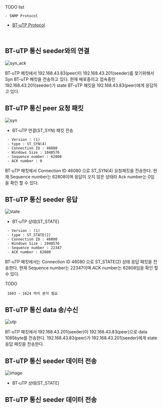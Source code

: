 
TODO list
```
- SNMP Protocol

```

- [BT-uTP Protocol](http://www.bittorrent.org/beps/bep_0029.html)
</br>

BT-uTP 통신 seeder와의 연결
---  
![syn_ack](https://user-images.githubusercontent.com/15623089/45482545-5dfc0480-b789-11e8-87ce-b335925c3d28.png)

 BT-uTP 패킷에서 192.168.43.83(peer)이 192.168.43.201(seeder)를 찾기위해서 Syn BT-uTP 패킷을 전송하고 있다.
 현재 배포중이고 접속중인 192.168.43.201(seeder)가 state BT-uTP 패킷을 192.168.43.83(peer)에게 응답하고 있다.  
  
BT-uTP 통신 peer 요청 패킷
---  
![syn](https://user-images.githubusercontent.com/15623089/45484080-ef6d7580-b78d-11e8-8cf7-f71769e88e31.png)  
  
- BT-uTP 연결(ST_SYN) 패킷 전송  
  
```
 - Version : (1)
 - type : ST_SYN(4)
 - Connection ID : 46080
 - Windows Size : 1048576
 - Sequence number : 62808
 - ACK number : 0
```  
  
BT-uTP 패킷에서 Connection ID 46080 으로 ST_SYN(4) 요청패킷을 전송한다. 현재 Sequence number는 62808이며 응답이 오지 않은 상태라 Ack number는 0임을 확인 할 수 있다.
  
  
BT-uTP 통신 seeder 응답
---  
![state](https://user-images.githubusercontent.com/15623089/45506094-3d539f00-b7c9-11e8-919d-b36be807272e.png)  
  
- BT-uTP 상태(ST_STATE)

```
 - Version : (1)
 - type : ST_STATE(2)
 - Connection ID : 46080
 - Windows Size : 1048576
 - Sequence number : 22347
 - ACK number : 62808
```  
  
BT-uTP 패킷에서는 Connection ID 46080 으로 ST_STATE(2) 상태 응답 패킷을 전송한다. 현재 Sequence number는 22347이며 ACK number는 62808임을 확인 할 수 있다.  
  
TODO
```
 1603 - 1624 까지 분석 필요
```
  
BT-uTP 통신 data 송/수신
---  
![utp](https://user-images.githubusercontent.com/15623089/45508095-db963380-b7ce-11e8-8eb6-9250b94d6fac.png)  
  
 BT-uTP 패킷에서 192.168.43.201(seeder)이 192.168.43.83(peer)으로 data 1085byte를 전송한다. 
 192.168.43.83(peer)가 192.168.43.201(seeder)에게 state 응답 패킷을 전송한다.  
  
BT-uTP 통신 seeder 데이터 전송
---  
  
![image](https://user-images.githubusercontent.com/15623089/45508617-3714f100-b7d0-11e8-8eaf-3e6366b184f1.png)  
  
- BT-uTP 상태(ST_STATE)  

BT-uTP 통신 seeder 데이터 전송
---  
